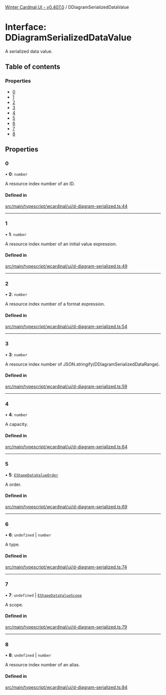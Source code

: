 [Winter Cardinal UI - v0.407.0](../index.md) / DDiagramSerializedDataValue

# Interface: DDiagramSerializedDataValue

A serialized data value.

## Table of contents

### Properties

- [0](DDiagramSerializedDataValue.md#0)
- [1](DDiagramSerializedDataValue.md#1)
- [2](DDiagramSerializedDataValue.md#2)
- [3](DDiagramSerializedDataValue.md#3)
- [4](DDiagramSerializedDataValue.md#4)
- [5](DDiagramSerializedDataValue.md#5)
- [6](DDiagramSerializedDataValue.md#6)
- [7](DDiagramSerializedDataValue.md#7)
- [8](DDiagramSerializedDataValue.md#8)

## Properties

### 0

• **0**: `number`

A resource index number of an ID.

#### Defined in

[src/main/typescript/wcardinal/ui/d-diagram-serialized.ts:44](https://github.com/winter-cardinal/winter-cardinal-ui/blob/v0.407.0/src/main/typescript/wcardinal/ui/d-diagram-serialized.ts#L44)

___

### 1

• **1**: `number`

A resource index number of an initial value expression.

#### Defined in

[src/main/typescript/wcardinal/ui/d-diagram-serialized.ts:49](https://github.com/winter-cardinal/winter-cardinal-ui/blob/v0.407.0/src/main/typescript/wcardinal/ui/d-diagram-serialized.ts#L49)

___

### 2

• **2**: `number`

A resource index number of a format expression.

#### Defined in

[src/main/typescript/wcardinal/ui/d-diagram-serialized.ts:54](https://github.com/winter-cardinal/winter-cardinal-ui/blob/v0.407.0/src/main/typescript/wcardinal/ui/d-diagram-serialized.ts#L54)

___

### 3

• **3**: `number`

A resource index number of JSON.stringify(DDiagramSerializedDataRange).

#### Defined in

[src/main/typescript/wcardinal/ui/d-diagram-serialized.ts:59](https://github.com/winter-cardinal/winter-cardinal-ui/blob/v0.407.0/src/main/typescript/wcardinal/ui/d-diagram-serialized.ts#L59)

___

### 4

• **4**: `number`

A capacity.

#### Defined in

[src/main/typescript/wcardinal/ui/d-diagram-serialized.ts:64](https://github.com/winter-cardinal/winter-cardinal-ui/blob/v0.407.0/src/main/typescript/wcardinal/ui/d-diagram-serialized.ts#L64)

___

### 5

• **5**: [`EShapeDataValueOrder`](../index.md#eshapedatavalueorder-1)

A order.

#### Defined in

[src/main/typescript/wcardinal/ui/d-diagram-serialized.ts:69](https://github.com/winter-cardinal/winter-cardinal-ui/blob/v0.407.0/src/main/typescript/wcardinal/ui/d-diagram-serialized.ts#L69)

___

### 6

• **6**: `undefined` \| `number`

A type.

#### Defined in

[src/main/typescript/wcardinal/ui/d-diagram-serialized.ts:74](https://github.com/winter-cardinal/winter-cardinal-ui/blob/v0.407.0/src/main/typescript/wcardinal/ui/d-diagram-serialized.ts#L74)

___

### 7

• **7**: `undefined` \| [`EShapeDataValueScope`](../index.md#eshapedatavaluescope-1)

A scope.

#### Defined in

[src/main/typescript/wcardinal/ui/d-diagram-serialized.ts:79](https://github.com/winter-cardinal/winter-cardinal-ui/blob/v0.407.0/src/main/typescript/wcardinal/ui/d-diagram-serialized.ts#L79)

___

### 8

• **8**: `undefined` \| `number`

A resource index number of an alias.

#### Defined in

[src/main/typescript/wcardinal/ui/d-diagram-serialized.ts:84](https://github.com/winter-cardinal/winter-cardinal-ui/blob/v0.407.0/src/main/typescript/wcardinal/ui/d-diagram-serialized.ts#L84)
